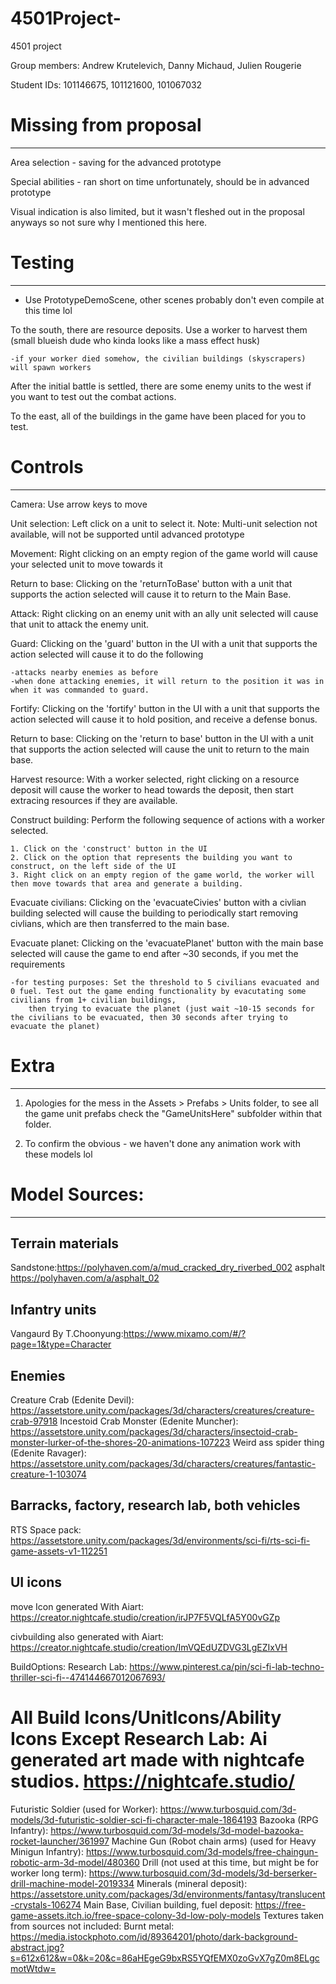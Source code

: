 # 4501Project-
 4501 project

 Group members: Andrew Krutelevich, Danny Michaud, Julien Rougerie

 Student IDs: 101146675, 101121600, 101067032

# Missing from proposal
-------------------------------------------

Area selection - saving for the advanced prototype

Special abilities - ran short on time unfortunately, should be in advanced prototype

Visual indication is also limited, but it wasn't fleshed out in the proposal anyways so not sure why I mentioned this here.

# Testing
-------------------

- Use PrototypeDemoScene, other scenes probably don't even compile at this time lol

To the south, there are resource deposits. Use a worker to harvest them (small blueish dude who kinda looks like a mass effect husk)

    -if your worker died somehow, the civilian buildings (skyscrapers) will spawn workers

After the initial battle is settled, there are some enemy units to the west if you want to test out the combat actions.

To the east, all of the buildings in the game have been placed for you to test.

# Controls
-------------------

Camera: Use arrow keys to move

Unit selection: Left click on a unit to select it.
    Note: Multi-unit selection not available, will not be supported until advanced prototype

Movement: Right clicking on an empty region of the game world will cause your selected unit to move towards it

Return to base: Clicking on the 'returnToBase' button with a unit that supports the action selected will cause it to return to the Main Base.

Attack: Right clicking on an enemy unit with an ally unit selected will cause that unit to attack the enemy unit.

Guard: Clicking on the 'guard' button in the UI with a unit that supports the action selected will cause it to do the following

    -attacks nearby enemies as before
    -when done attacking enemies, it will return to the position it was in when it was commanded to guard.

Fortify: Clicking on the 'fortify' button in the UI with a unit that supports the action selected will cause it to hold position, and receive a defense bonus.

Return to base: Clicking on the 'return to base' button in the UI with a unit that supports the action selected will cause the unit to return to the main base.

Harvest resource: With a worker selected, right clicking on a resource deposit will cause the worker to head towards the deposit, 
    then start extracing resources if they are available.

Construct building: Perform the following sequence of actions with a worker selected.

    1. Click on the 'construct' button in the UI
    2. Click on the option that represents the building you want to construct, on the left side of the UI
    3. Right click on an empty region of the game world, the worker will then move towards that area and generate a building.

Evacuate civilians: Clicking on the 'evacuateCivies' button with a civlian building selected will cause the building to periodically start removing civlians, which
are then transferred to the main base.

Evacuate planet: Clicking on the 'evacuatePlanet' button with the main base selected will cause the game to end after ~30 seconds, if you met the requirements

    -for testing purposes: Set the threshold to 5 civilians evacuated and 0 fuel. Test out the game ending functionality by evacutating some civilians from 1+ civilian buildings,
        then trying to evacuate the planet (just wait ~10-15 seconds for the civilians to be evacuated, then 30 seconds after trying to evacuate the planet)

# Extra
----------------------------

1. Apologies for the mess in the Assets > Prefabs > Units folder, to see all the game unit prefabs check the "GameUnitsHere" subfolder within that folder.

2. To confirm the obvious - we haven't done any animation work with these models lol


# Model Sources:
------------------------------

Terrain materials
-------------------
Sandstone:https://polyhaven.com/a/mud_cracked_dry_riverbed_002
asphalt
https://polyhaven.com/a/asphalt_02

Infantry units
--------------------
Vangaurd By T.Choonyung:https://www.mixamo.com/#/?page=1&type=Character

Enemies
--------------------
Creature Crab (Edenite Devil):
https://assetstore.unity.com/packages/3d/characters/creatures/creature-crab-97918
Incestoid Crab Monster (Edenite Muncher):
https://assetstore.unity.com/packages/3d/characters/insectoid-crab-monster-lurker-of-the-shores-20-animations-107223
Weird ass spider thing (Edenite Ravager):
https://assetstore.unity.com/packages/3d/characters/creatures/fantastic-creature-1-103074

Barracks, factory, research lab, both vehicles
---------------------
RTS Space pack:
https://assetstore.unity.com/packages/3d/environments/sci-fi/rts-sci-fi-game-assets-v1-112251

UI icons
-----------------------
move Icon generated With Aiart:
https://creator.nightcafe.studio/creation/irJP7F5VQLfA5Y00vGZp

civbuilding also generated with Aiart:
https://creator.nightcafe.studio/creation/ImVQEdUZDVG3LgEZIxVH

BuildOptions: Research Lab:
https://www.pinterest.ca/pin/sci-fi-lab-techno-thriller-sci-fi--474144667012067693/

All Build Icons/UnitIcons/Ability Icons Except Research Lab:
Ai generated art made with nightcafe studios.
https://nightcafe.studio/
=======
Futuristic Soldier (used for Worker):
https://www.turbosquid.com/3d-models/3d-futuristic-soldier-sci-fi-character-male-1864193
Bazooka (RPG Infantry):
https://www.turbosquid.com/3d-models/3d-model-bazooka-rocket-launcher/361997
Machine Gun (Robot chain arms) (used for Heavy Minigun Infantry):
https://www.turbosquid.com/3d-models/free-chaingun-robotic-arm-3d-model/480360
Drill (not used at this time, but might be for worker long term):
https://www.turbosquid.com/3d-models/3d-berserker-drill-machine-model-2019334
Minerals (mineral deposit):
https://assetstore.unity.com/packages/3d/environments/fantasy/translucent-crystals-106274
Main Base, Civilian building, fuel deposit:
https://free-game-assets.itch.io/free-space-colony-3d-low-poly-models
Textures taken from sources not included:
Burnt metal:
https://media.istockphoto.com/id/89364201/photo/dark-background-abstract.jpg?s=612x612&w=0&k=20&c=86aHEgeG9bxRS5YQfEMX0zoGvX7gZ0m8ELgcmotWtdw=

